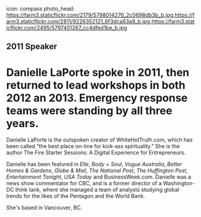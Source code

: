 icon: compass
photo_head: https://farm3.staticflickr.com/2179/5798014276_2c0698db3b_b.jpg,https://farm3.staticflickr.com/2811/9226352121_6f3dca63a9_b.jpg,https://farm3.staticflickr.com/2495/5797451267_cc4dfed1be_b.jpg

## 2011 Speaker

# Danielle LaPorte spoke in 2011, then returned to lead workshops in both 2012 an 2013. Emergency response teams were standing by all three years.

<div class="zig-zags_blue"></div>

Danielle LaPorte is the outspoken creator of WhiteHotTruth.com, which has been called “the best place on-line for kick-ass spirituality.” She is the author The Fire Starter Sessions: A Digital Experience for Entrepreneurs.

Danielle has been featured in *Elle*, *Body + Soul*, *Vogue Australia*, *Better Homes & Gardens*, *Globe & Mail*, *The National Post*, *The Huffington Post*, *Entertainment Tonight*, *USA Today* and BusinessWeek.com. Danielle was a news show commentator for CBC, and is a former director of a Washington-DC think tank, where she managed a team of analysts studying global trends for the likes of the Pentagon and the World Bank.

She's based in Vancouver, BC.

<div class="line-canvas"></div>
